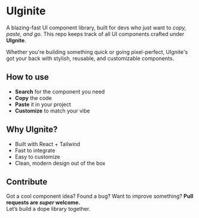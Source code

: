 # UIginite

A blazing-fast UI component library, built for devs who just want to _copy, paste, and go_. This repo keeps track of all UI components crafted under **UIgnite**.

Whether you're building something quick or going pixel-perfect, UIgnite's got your back with stylish, reusable, and customizable components.

## How to use
 
 -  **Search** for the component you need
-   **Copy** the code
-   **Paste** it in your project
-   **Customize** to match your vibe

## Why UIgnite?

-   Built with React + Tailwind  
-    Fast to integrate
-    Easy to customize
-   Clean, modern design out of the box

## Contribute

Got a cool component idea? Found a bug? Want to improve something?
**Pull requests are _super_ welcome.**  
Let’s build a dope library together.